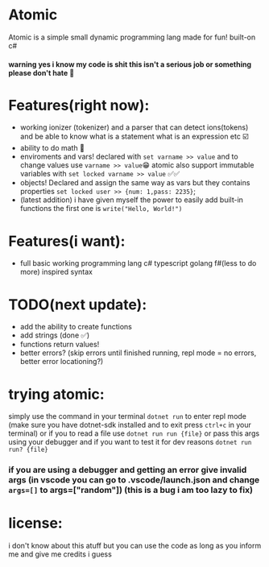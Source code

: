 # Atomic
Atomic is a simple small dynamic programming lang made for fun! built-on c#
#### warning yes i know my code is shit this isn't a serious job or something please don't hate 🥳

# Features(right now):
- working ionizer (tokenizer) and a parser that can detect ions(tokens) and be able to know what is a statement what is an expression etc ☑️
- ability to do math 💯
- enviroments and vars! declared with ```set varname >> value``` and to change values use ```varname >> value```😁
atomic also support immutable variables with ```set locked varname >> value``` ✅✅
- objects! Declared and assign the same way as vars but they contains properties ```set locked user >> {num: 1,pass: 2235}```;
- (latest addition) i have given myself the power to easily add built-in functions the first one is ```write("Hello, World!")```

# Features(i want):
- full basic working programming lang c# typescript golang f#(less to do more) inspired syntax
# TODO(next update):
- add the ability to create functions
- add strings (done ✅)
- functions return values!
- better errors? (skip errors until finished running, repl mode = no errors, better error locationing?)
# trying atomic:
simply use the command in your terminal ```dotnet run``` to enter repl mode
(make sure you have dotnet-sdk installed and to exit press ```ctrl+c``` in your terminal)
or if you to read a file use ```dotnet run run {file}``` or pass this args using your debugger
and if you want to test it for dev reasons ```dotnet run run? {file}``` 
### if you are using a debugger and getting an error give invalid args (in vscode you can go to .vscode/launch.json and change ```args=[]``` to args=["random"]) (this is a bug i am too lazy to fix)

# license:

i don't know about this atuff but you can use the code as long as you inform me and give me credits i guess
